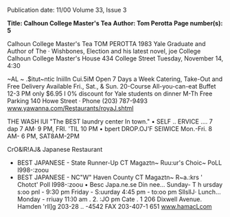Publication date: 11/00
Volume 33, Issue 3

**Title: Calhoun College Master's Tea**
**Author: Tom Perotta**
**Page number(s): 5**

Calhoun College Master's Tea 
TOM PEROTTA 
1983 Yale Graduate and Author of The · 
Wishbones, Election and his latest novel, 
joe College 
Calhoun College Master's House 
434 College Street 
Tuesday, November 14, 4:30 


~AL 
~ 
.$itut~ntic lniilln Cui.5iM 
Open 7 Days a Week 
Catering, Take-Out and Free Delivery Available 
Fri., Sat., & Sun. 20-Course All-you-can-eat Buffet 
12-3 PM only $6.95 
I 0% discount for Yale students on dinner M-Th 
Free Parking 
140 Howe Street · Phone (203) 787-9493 
www.yawanna.com/Restaurants/royaJ.shtml 

THE 
WASH lUI 
"The BEST laundry center In town." 
• SELF .. ERVICE .... 7 dap 
7 AM· 9 PM, FRI. 'TIL 10 PM 
• bpert DROP.OJ'F SEIWICE 
Mon.-Fri. 8 AM- 6 PM, 
SAT8AM-2PM 

CrO&lR!AJ& 
Japanese Restaurant 
* BEST JAPANESE - State Runner-Up 
CT Magaztn~ Ruu:ur's Choic~ PoLL I998-:zoou 
* BEST JAPANESE - NC"W" Haven County 
CT Magaztn~ R~a.:krs ' Chotct' Poll I998-:zoou • 
Besc Japa.ne.se 
Din nee... Sunday- T h ursday s:oo pnl - 9:30 pm 
Friday - S:uurday 4:45 pm - to:oo pm 
SllsllJ· 
Lunch... 
Monday - rriuay 11:)0 am . 2. :JO pm 
Cate . 
1 206 Dixwell Avenue. Hamden 
'rll]g 
203-28 .. -4542 
FAX 203-407-1 651 
www.hamacLcom